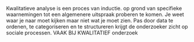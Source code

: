Kwalitatieve analyse is een proces van inductie.
op grond van specifieke waarnemingen tot een algemenere uitspraak proberen te komen.
Je weet waar je naar moet kijken maar niet wat je moet zien.
Pas door data te ordenen, te categoriseren en te structureren krijgt de onderzoeker zicht op sociale processen.
VAAK BIJ KWALITATIEF onderzoek

